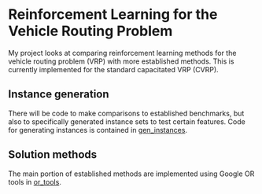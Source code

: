 # Reinforcement Learning for the Vehicle Routing Problem

My project looks at comparing reinforcement learning methods for the vehicle routing problem (VRP) with more established methods. This is currently implemented for the standard capacitated VRP (CVRP).

## Instance generation

There will be code to make comparisons to established benchmarks, but also to specifically generated instance sets to test certain features. Code for generating instances is contained in [gen_instances](/instances/gen_instances.py).

## Solution methods

The main portion of established methods are implemented using Google OR tools in [or_tools](methods/or_tools.py).

